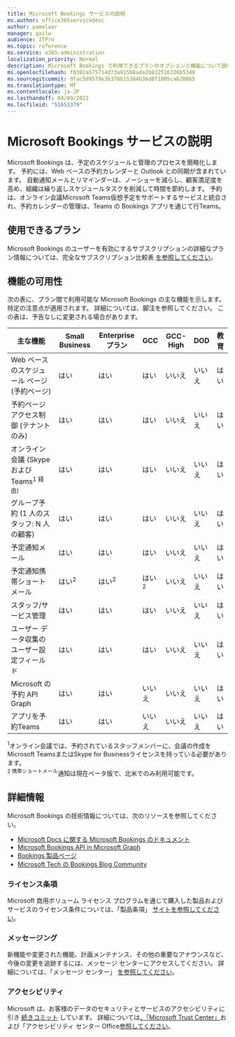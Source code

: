 ```yaml
---
title: Microsoft Bookings サービスの説明
ms.author: office365servicedesc
author: pamelaar
manager: gailw
audience: ITPro
ms.topic: reference
ms.service: o365-administration
localization_priority: Normal
description: Microsoft Bookings で利用できるプランのオプションと機能について説明します。
ms.openlocfilehash: f0382a575714d73a915b8ada2b832516326b5348
ms.sourcegitcommit: 9fac5d9579e3b370b15384b36d0f1805cab20065
ms.translationtype: MT
ms.contentlocale: ja-JP
ms.lasthandoff: 04/09/2021
ms.locfileid: "51653379"
---
```

# <a name="microsoft-bookings-service-description"></a>Microsoft Bookings サービスの説明

Microsoft Bookings は、予定のスケジュールと管理のプロセスを簡略化します。 予約には、Web ベースの予約カレンダーと Outlook との同期が含まれています。 自動通知メールとリマインダーは、ノーショーを減らし、顧客満足度を高め、組織は繰り返しスケジュールタスクを削減して時間を節約します。 予約は、オンライン会議Microsoft Teams仮想予定をサポートするサービスと統合され、予約カレンダーの管理は、Teams の Bookings アプリを通じて行Teams。

## <a name="available-plans"></a>使用できるプラン

Microsoft Bookings のユーザーを有効にするサブスクリプションの詳細なプラン情報については、完全なサブスクリプション比較表  [を参照してください](https://go.microsoft.com/fwlink/?linkid=2139145)。

## <a name="feature-availability"></a>機能の可用性

次の表に、プラン間で利用可能な Microsoft Bookings の主な機能を示します。 特定の注意点が適用されます。 詳細については、脚注を参照してください。 この表は、予告なしに変更される場合があります。

| 主な機能 | Small Business | Enterpriseプラン | GCC | GCC-High | DOD | 教育 |
| --- | --- | --- | --- | --- | --- | --- |
| Web ベースのスケジュール ページ (予約ページ) | はい | はい | はい | いいえ | いいえ | はい |
| 予約ページ アクセス制御 (テナントのみ) | はい | はい | はい | いいえ | いいえ | はい |
| オンライン会議 (Skypeおよび Teams<sup>1 経由)</sup> <br/> | はい | はい | はい | いいえ | いいえ | はい |
| グループ予約 (1 人のスタッフ: N 人の顧客) | はい | はい | はい | いいえ | いいえ | はい |
| 予定通知メール | はい | はい | はい | いいえ | いいえ | はい |
| 予定通知携帯ショートメール | はい<sup>2</sup> <br/> | はい<sup>2</sup> <br/> | はい<sup>2</sup> <br/> | いいえ | いいえ | はい |
| スタッフ/サービス管理 | はい | はい | はい | いいえ | いいえ | はい |
| ユーザー データ収集のユーザー設定フィールド | はい | はい | はい | いいえ | いいえ | はい |
| Microsoft の予約 API Graph | はい | はい | いいえ | いいえ | いいえ | はい |
| アプリを予約Teams | はい | はい | いいえ | いいえ | いいえ | はい |

<sup>1</sup>オンライン会議では、予約されているスタッフメンバーに、会議の作成をMicrosoft TeamsまたはSkype for Businessライセンスを持っている必要があります。
<br/><sup>2 携帯ショートメール</sup>通知は現在ベータ版で、北米でのみ利用可能です。

## <a name="learn-more"></a>詳細情報

Microsoft Bookings の技術情報については、次のリソースを参照してください。

- [Microsoft Docs に関する Microsoft Bookings のドキュメント](/microsoft-365/bookings/bookings-overview?view=o365-worldwide)
- [Microsoft Bookings API in Microsoft Graph](/graph/api/resources/booking-api-overview?view=graph-rest-beta)
- [Bookings 製品ページ](https://www.microsoft.com/microsoft-365/business/scheduling-and-booking-app)
- [Microsoft Tech の Bookings Blog Community](https://techcommunity.microsoft.com/t5/microsoft-bookings-blog/bg-p/Office365BusinessAppsBlog)

### <a name="licensing-terms"></a>ライセンス条項

Microsoft 商用ボリューム ライセンス プログラムを通じて購入した製品およびサービスのライセンス条件については、「製品条項」 [サイトを参照してください](https://www.microsoft.com/microsoft-365)。

### <a name="messaging"></a>メッセージング 

新機能や変更された機能、計画メンテナンス、その他の重要なアナウンスなど、今後の変更を追跡するには、メッセージ センターにアクセスしてください。 詳細については、「メッセージ センター」 [を参照してください](/microsoft-365/admin/manage/message-center)。

### <a name="accessibility"></a>アクセシビリティ

Microsoft は、お客様のデータのセキュリティとサービスのアクセシビリティに引き [続きコミット](https://www.microsoft.com/trust-center/compliance/accessibility) しています。 詳細については[、「Microsoft Trust Center」](https://www.microsoft.com/trust-center)および「アクセシビリティ センター Office[参照してください](https://support.office.com/article/ecab0fcf-d143-4fe8-a2ff-6cd596bddc6d)。